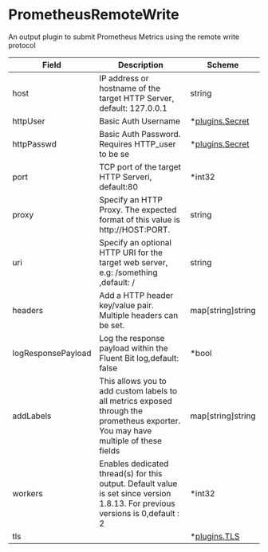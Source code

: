 # PrometheusRemoteWrite

An output plugin to submit Prometheus Metrics using the remote write protocol


| Field | Description | Scheme |
| ----- | ----------- | ------ |
| host | IP address or hostname of the target HTTP Server, default: 127.0.0.1 | string |
| httpUser | Basic Auth Username | *[plugins.Secret](../secret.md) |
| httpPasswd | Basic Auth Password. Requires HTTP_user to be se | *[plugins.Secret](../secret.md) |
| port | TCP port of the target HTTP Serveri, default:80 | *int32 |
| proxy | Specify an HTTP Proxy. The expected format of this value is http://HOST:PORT. | string |
| uri | Specify an optional HTTP URI for the target web server, e.g: /something ,default: / | string |
| headers | Add a HTTP header key/value pair. Multiple headers can be set. | map[string]string |
| logResponsePayload | Log the response payload within the Fluent Bit log,default: false | *bool |
| addLabels | This allows you to add custom labels to all metrics exposed through the prometheus exporter. You may have multiple of these fields | map[string]string |
| workers | Enables dedicated thread(s) for this output. Default value is set since version 1.8.13. For previous versions is 0,default : 2 | *int32 |
| tls |  | *[plugins.TLS](../tls.md) |
